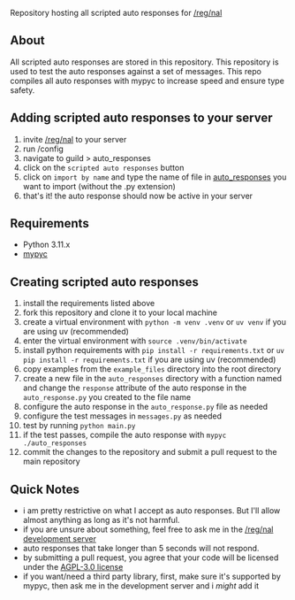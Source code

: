 Repository hosting all scripted auto responses for [/reg/nal](https://github.com/tyrantlink/regnal)

## About
All scripted auto responses are stored in this repository. This repository is used to test the auto responses against a set of messages.
This repo compiles all auto responses with mypyc to increase speed and ensure type safety.

## Adding scripted auto responses to your server
1. invite [/reg/nal](https://discord.com/oauth2/authorize?client_id=839398546217893898&permissions=309506436225&scope=bot%20applications.commands) to your server
2. run /config
3. navigate to guild > auto_responses
4. click on the `scripted auto responses` button
5. click on `import by name` and type the name of file in [auto_responses](auto_responses) you want to import (without the .py extension)
6. that's it! the auto response should now be active in your server

## Requirements
- Python 3.11.x
- [mypyc](https://mypyc.readthedocs.io/en/latest/getting_started.html)

## Creating scripted auto responses
1. install the requirements listed above
2. fork this repository and clone it to your local machine
3. create a virtual environment with `python -m venv .venv` or `uv venv` if you are using uv (recommended)
4. enter the virtual environment with `source .venv/bin/activate`
5. install python requirements with `pip install -r requirements.txt` or `uv pip install -r requirements.txt` if you are using uv (recommended)
6. copy examples from the `example_files` directory into the root directory
7. create a new file in the `auto_responses` directory with a function named and change the `response` attribute of the auto response in the `auto_response.py` you created to the file name
8. configure the auto response in the `auto_response.py` file as needed
9. configure the test messages in `messages.py` as needed
10. test by running `python main.py`
11. if the test passes, compile the auto response with `mypyc ./auto_responses`
12. commit the changes to the repository and submit a pull request to the main repository

## Quick Notes
- i am pretty restrictive on what I accept as auto responses. But I'll allow almost anything as long as it's not harmful.
- if you are unsure about something, feel free to ask me in the [/reg/nal development server](https://discord.gg/4mteVXBDW7)
- auto responses that take longer than 5 seconds will not respond.
- by submitting a pull request, you agree that your code will be licensed under the [AGPL-3.0 license](LICENSE)
- if you want/need a third party library, first, make sure it's supported by mypyc, then ask me in the development server and i *might* add it
